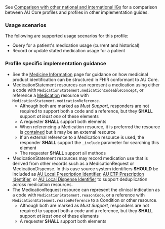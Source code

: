 See [Comparison with other national and international IGs](comparison.html) for a comparison between AU Core profiles and profiles in other implementation guides.

### Usage scenarios

The following are supported usage scenarios for this profile:

- Query for a patient's medication usage (current and historical)
- Record or update stated medication usage for a patient


### Profile specific implementation guidance
  - See the [Medicine Information](medicine-information.html) page for guidance on how medicinal product identification can be structured in FHIR conformant to AU Core.
  - MedicationStatement resources can represent a medication using either a code with `MedicationStatement.medicationCodeableConcept`, or reference a [Medication](http://hl7.org/fhir/R4/medication.html) resource with `MedicationStatement.medicationReference`.
    - Although both are marked as *Must Support*, responders are not required to support both a code and a reference, but they **SHALL** support *at least one* of these elements
    - A requester **SHALL** support both elements
    - When referencing a Medication resource, it is preferred the resource is [contained](http://hl7.org/fhir/R4/references.html#contained) but it may be an external resource
    - If an external reference to a Medication resource is used, the responder **SHALL** support the `_include` parameter for searching this element
    - The requester **SHALL** support all methods
  - MedicationStatement resources may record medication use that is derived from other records such as a MedicationRequest or MedicationDispense. In this case source system identifiers **SHOULD** be included as [AU Local Prescription Identifier](http://build.fhir.org/ig/hl7au/au-fhir-base/StructureDefinition-au-localprescriptionidentifier.html), [AU ETP Prescription Identifier](http://build.fhir.org/ig/hl7au/au-fhir-base/StructureDefinition-au-etpprescriptionidentifier.html), or [AU Local Dispense Identifier](http://build.fhir.org/ig/hl7au/au-fhir-base/StructureDefinition-au-localdispenseidentifier.html) to support deduplication across medication resources.
- The MedicationRequest resource can represent the clinical indication as a code with `MedicationStatement.reasonCode`, or a reference with `MedicationStatement.reasonReference` to a Condition or other resource.
  - Although both are marked as *Must Support*, responders are not required to support both a code and a reference, but they **SHALL** support *at least one* of these elements
  - A requester **SHALL** support both elements 